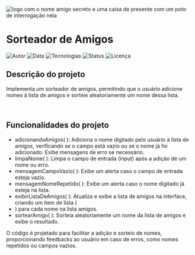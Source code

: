 ![logo com o nome amigo secreto e uma caixa de presente com um poto de interrogação nela](https://github.com/user-attachments/assets/7403b769-9fc8-448e-a14d-38e98d316d57)
# Sorteador de Amigos

![Autor](https://img.shields.io/badge/Autor-Wellington%20Novais-blue)
![Data](https://img.shields.io/badge/Data-07%2F02%2F2025-green)
![Tecnologias](https://img.shields.io/badge/Tecnologias-HTML%20%7C%20CSS%20%7C%20JavaScript-yellow)
![Status](https://img.shields.io/badge/Status-Em%20desenvolvimento-orange)
![Licença](https://img.shields.io/badge/Licença-MIT-lightgrey)
<br>
<h2>Descrição do projeto</h2>
  <p>Implementa um sorteador de amigos, permitindo que o usuário adicione nomes à lista de amigos e sorteie aleatoriamente um nome dessa lista.</p>
<br>
<h2>Funcionalidades do projeto</h2>
  <ul>
    <li>adicionandoAmigos( ): Adiciona o nome digitado pelo usuário à lista de amigos, verificando se o campo está vazio ou se o nome já foi adicionado. Exibe mensagens de erro se necessário.</li>
    <li>limpaNome( ): Limpa o campo de entrada (input) após a adição de um nome ou erro.</li>
    <li>mensagemCampoVazio( ): Exibe um alerta caso o campo de entrada esteja vazio.</li>
    <li>mensagemNomeRepetido( ): Exibe um alerta caso o nome digitado já esteja na lista.</li>
    <li>exibirListaDeAmigos( ): Atualiza e exibe a lista de amigos na interface, criando um item de lista (<li>) para cada nome na lista amigos.</li>
    <li>sortearAmigo( ): Sorteia aleatoriamente um nome da lista de amigos e exibe o resultado.</li>
  </ul>
O código é projetado para facilitar a adição e sorteio de nomes, proporcionando feedbacks ao usuário em caso de erros, como nomes repetidos ou campos vazios.
